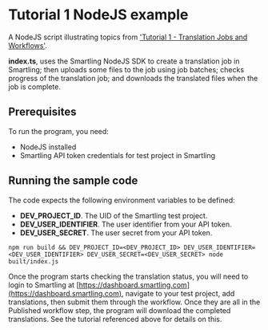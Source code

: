 # Tutorial 1 NodeJS example
A NodeJS script illustrating topics from   ['Tutorial 1 - Translation Jobs and Workflows'](https://help.smartling.com/hc/en-us/articles/1260804711510-Tutorial-1-Translation-Jobs-and-Workflows).

**index.ts**, uses the Smartling NodeJS SDK to create a translation job in Smartling; then uploads some files to the job using job batches; checks progress of the translation job; and downloads the translated files when the job is complete.

## Prerequisites
To run the program, you need:

* NodeJS installed
* Smartling API token credentials for test project in Smartling

## Running the sample code
The code expects the following environment variables to be defined:

* **DEV_PROJECT_ID**. The UID of the Smartling test project.
* **DEV_USER_IDENTIFIER**. The user identifier from your API token.
* **DEV_USER_SECRET**. The user secret from your API token.

```
npm run build && DEV_PROJECT_ID=<DEV_PROJECT_ID> DEV_USER_IDENTIFIER=<DEV_USER_IDENTIFIER> DEV_USER_SECRET=<DEV_USER_SECRET> node built/index.js
```

Once the program starts checking the translation status, you will need to login to Smartling at [https://dashboard.smartling.com](https://dashboard.smartling.com), navigate to your test project, add translations, then submit them through the workflow. Once they are all in the Published workflow step, the program will download the completed translations. See the tutorial referenced above for details on this.
